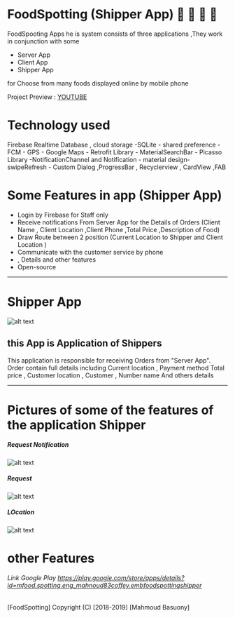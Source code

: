 # FoodSpotting (Shipper App)  :truck: :hamburger: :fries: :poultry_leg: 
 FoodSpooting Apps he is system consists of three applications ,They work in conjunction with some
  * Server  App
  * Client  App
  * Shipper App
  
 for Choose from many foods displayed online by mobile phone
 
 Project Preview : [YOUTUBE](https://www.youtube.com/watch?v=we7FD1Yk68k&feature=youtu.be)  
 
 # Technology used
 Firebase Realtime Database , cloud storage -SQLite - shared preference - FCM - GPS - Google Maps - Retrofit Library - MaterialSearchBar -
 Picasso Library  -NotificationChannel and  Notification - material design-swipeRefresh - Custom Dialog ,ProgressBar , Recyclerview , CardView ,FAB 
 
 # Some Features in app (Shipper App) 
   *  Login by Firebase for Staff only
   *  Receive notifications From Server App for the Details of Orders (Client Name , Client Location ,Client Phone ,Total Price ,Description of Food)
   *  Draw Route between 2 position  (Current Location to Shipper and Client Location )
   *  Communicate with the customer service by phone
   *  , Details and other features
   *  Open-source
   
 ---
# Shipper  App

![alt text](https://firebasestorage.googleapis.com/v0/b/learn-esaily.appspot.com/o/FoodSportting-Shipper%2F46496052_569557903490003_2109418271978553344_n.png?alt=media&token=40099e59-f188-4b27-b58f-bdd717db6222 "Logo Title Text 1")



## this App is  Application of Shippers
   
   This application is responsible for receiving Orders from "Server App".
   Order  contain full details 
   including Current location , Payment method Total price , Customer location , Customer , Number name And others details

--- ---

 # Pictures of some of the features of the application Shipper 


 #####  Request Notification
 
![alt text](https://firebasestorage.googleapis.com/v0/b/learn-esaily.appspot.com/o/FoodSportting-Shipper%2F46503752_343806706382221_8677483789477216256_n.png?alt=media&token=f68cecf2-77a5-4575-83b3-b4783f9c1636)


 #####  Request  
 
![alt text](https://firebasestorage.googleapis.com/v0/b/learn-esaily.appspot.com/o/FoodSportting-Shipper%2F46647918_1955330677848729_131860808861745152_n%20(1).png?alt=media&token=ffb4b325-95f6-46ce-a0b9-cc6e8815c542)

 ##### LOcation  
 
![alt text](https://firebasestorage.googleapis.com/v0/b/learn-esaily.appspot.com/o/FoodSportting-Shipper%2F46514663_374959719907035_7286257218452717568_n.png?alt=media&token=2a511065-3e4d-4b70-9feb-196ad40fa305)

# other Features
 ###### Link Google Play https://play.google.com/store/apps/details?id=mfood.spotting.eng_mahnoud83coffey.embfoodspottingshipper

[FoodSpotting] Copyright (C) [2018-2019] [Mahmoud Basuony]
